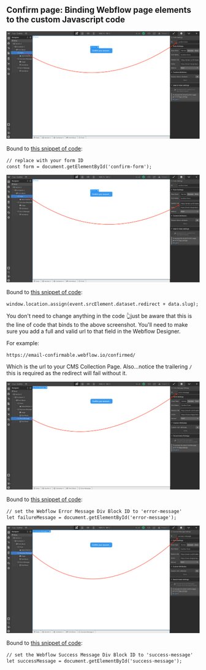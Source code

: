 ## Confirm page: Binding Webflow page elements to the custom Javascript code

<img src='assets/confirm_page_01.png' width='800px'>

Bound to <a href="https://github.com/NoCodeQuest/Email-Confirmations/blob/main/confirm_page.js#L8-L9">this snippet of code</a>:

```
// replace with your form ID
const form = document.getElementById('confirm-form');
```  

<img src='assets/confirm_page_02.png' width='800px'>

Bound to <a href="https://github.com/NoCodeQuest/Email-Confirmations/blob/main/confirm_page.js#L100">this snippet of code</a>:

```
window.location.assign(event.srcElement.dataset.redirect + data.slug);
```

You don't need to change anything in the code 👆just be aware that this is the line of code that binds to the above screenshot. You'll need to make sure you add a full and valid url to that field in the Webflow Designer.

For example:

```
https://email-confirmable.webflow.io/confirmed/
```

Which is the url to your CMS Collection Page. Also...notice the trailering `/` this is required as the redirect will fail without it.

<img src='assets/confirm_page_03.png' width='800px'>

Bound to <a href="https://github.com/NoCodeQuest/Email-Confirmations/blob/main/confirm_page.js#L16-L17">this snippet of code</a>:

```
// set the Webflow Error Message Div Block ID to 'error-message'
let failureMessage = document.getElementById('error-message');
```  

<img src='assets/confirm_page_04.png' width='800px'>

Bound to <a href="https://github.com/NoCodeQuest/Email-Confirmations/blob/main/confirm_page.js#L19-L20">this snippet of code</a>:

```
// set the Webflow Success Message Div Block ID to 'success-message'
let successMessage = document.getElementById('success-message');
```  
